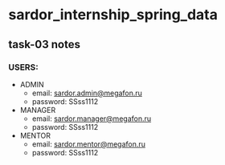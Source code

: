 # sardor_internship_spring_data

## task-03 notes
### USERS:
- ADMIN
  - email: sardor.admin@megafon.ru
  - password: SSss1112
- MANAGER
    - email: sardor.manager@megafon.ru
    - password: SSss1112
- MENTOR
    - email: sardor.mentor@megafon.ru
    - password: SSss1112
